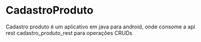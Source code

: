 # CadastroProduto
Cadastro produto é um aplicativo em java para android, onde consome a api rest cadastro_produto_rest para operações CRUDs
